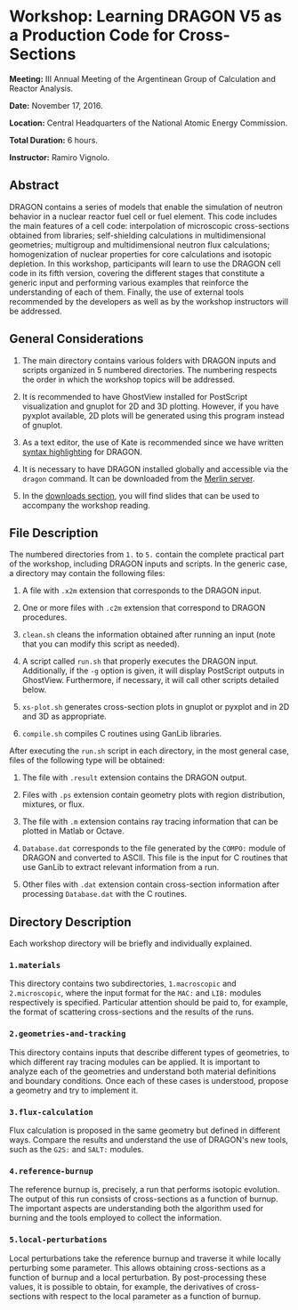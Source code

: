 # Workshop: Learning DRAGON V5 as a Production Code for Cross-Sections

**Meeting:** III Annual Meeting of the Argentinean Group of Calculation and Reactor Analysis.

**Date:** November 17, 2016.

**Location:** Central Headquarters of the National Atomic Energy Commission.

**Total Duration:** 6 hours.

**Instructor:** Ramiro Vignolo.

## Abstract

DRAGON contains a series of models that enable the simulation of neutron behavior in a nuclear reactor fuel cell or fuel element. This code includes the main features of a cell code: interpolation of microscopic cross-sections obtained from libraries; self-shielding calculations in multidimensional geometries; multigroup and multidimensional neutron flux calculations; homogenization of nuclear properties for core calculations and isotopic depletion. In this workshop, participants will learn to use the DRAGON cell code in its fifth version, covering the different stages that constitute a generic input and performing various examples that reinforce the understanding of each of them. Finally, the use of external tools recommended by the developers as well as by the workshop instructors will be addressed.

## General Considerations

1. The main directory contains various folders with DRAGON inputs and scripts organized in 5 numbered directories. The numbering respects the order in which the workshop topics will be addressed.

2. It is recommended to have GhostView installed for PostScript visualization and gnuplot for 2D and 3D plotting. However, if you have pyxplot available, 2D plots will be generated using this program instead of gnuplot.

3. As a text editor, the use of Kate is recommended since we have written [syntax highlighting](https://github.com/rvignolo/dragon-highlighting) for DRAGON.

4. It is necessary to have DRAGON installed globally and accessible via the `dragon` command. It can be downloaded from the [Merlin server](http://www.polymtl.ca/merlin/version5.htm).

5. In the [downloads section](https://bitbucket.org/rvignolo/taller-dragon-garcar-2016/downloads), you will find slides that can be used to accompany the workshop reading.

## File Description

The numbered directories from `1.` to `5.` contain the complete practical part of the workshop, including DRAGON inputs and scripts. In the generic case, a directory may contain the following files:

1. A file with `.x2m` extension that corresponds to the DRAGON input.

2. One or more files with `.c2m` extension that correspond to DRAGON procedures.

3. `clean.sh` cleans the information obtained after running an input (note that you can modify this script as needed).

4. A script called `run.sh` that properly executes the DRAGON input. Additionally, if the `-g` option is given, it will display PostScript outputs in GhostView. Furthermore, if necessary, it will call other scripts detailed below.

5. `xs-plot.sh` generates cross-section plots in gnuplot or pyxplot and in 2D and 3D as appropriate.

6. `compile.sh` compiles C routines using GanLib libraries.

After executing the `run.sh` script in each directory, in the most general case, files of the following type will be obtained:

1. The file with `.result` extension contains the DRAGON output.

2. Files with `.ps` extension contain geometry plots with region distribution, mixtures, or flux.

3. The file with `.m` extension contains ray tracing information that can be plotted in Matlab or Octave.

4. `Database.dat` corresponds to the file generated by the `COMPO:` module of DRAGON and converted to ASCII. This file is the input for C routines that use GanLib to extract relevant information from a run.

5. Other files with `.dat` extension contain cross-section information after processing `Database.dat` with the C routines.

## Directory Description

Each workshop directory will be briefly and individually explained.

### `1.materials`

This directory contains two subdirectories, `1.macroscopic` and `2.microscopic`, where the input format for the `MAC:` and `LIB:` modules respectively is specified. Particular attention should be paid to, for example, the format of scattering cross-sections and the results of the runs.

### `2.geometries-and-tracking`

This directory contains inputs that describe different types of geometries, to which different ray tracing modules can be applied. It is important to analyze each of the geometries and understand both material definitions and boundary conditions. Once each of these cases is understood, propose a geometry and try to implement it.

### `3.flux-calculation`

Flux calculation is proposed in the same geometry but defined in different ways. Compare the results and understand the use of DRAGON's new tools, such as the `G2S:` and `SALT:` modules.

### `4.reference-burnup`

The reference burnup is, precisely, a run that performs isotopic evolution. The output of this run consists of cross-sections as a function of burnup. The important aspects are understanding both the algorithm used for burning and the tools employed to collect the information.

### `5.local-perturbations`

Local perturbations take the reference burnup and traverse it while locally perturbing some parameter. This allows obtaining cross-sections as a function of burnup and a local perturbation. By post-processing these values, it is possible to obtain, for example, the derivatives of cross-sections with respect to the local parameter as a function of burnup.
